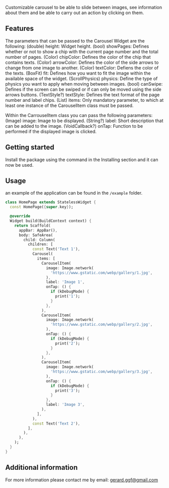 <!--
This README describes the package. If you publish this package to pub.dev,
this README's contents appear on the landing page for your package.

For information about how to write a good package README, see the guide for
[writing package pages](https://dart.dev/guides/libraries/writing-package-pages).

For general information about developing packages, see the Dart guide for
[creating packages](https://dart.dev/guides/libraries/create-library-packages)
and the Flutter guide for
[developing packages and plugins](https://flutter.dev/developing-packages).
-->

Customizable carousel to be able to slide between images, see information about them and be able to carry out an action by clicking on them.

## Features

The parameters that can be passed to the Carousel Widget are the following:
(double) height: Widget height.
(bool) showPages: Defines whether or not to show a chip with the current page number and the total number of pages.
(Color) chipColor: Defines the color of the chip that contains texts.
(Color) arrowColor: Defines the color of the side arrows to change from one image to another.
(Color) textColor: Defiens the color of the texts.
(BoxFit) fit: Defines how you want to fit the image within the available space of the widget.
(ScrollPhysics) physics: Define the type of physics you want to apply when moving between images.
(bool) canSwipe: Defines if the screen can be swiped or if can only be moved using the side arrows buttons.
(TextStyle?) textStyle: Defines the text format of the page number and label chips.
(List<CarouselItem>) items: Only mandatory parameter, to which at least one instance of the CarouselItem class must be passed.

Within the CarrouselItem class you can pass the following parameters:
(Image) image: Image to be displayed.
(String?) label: Short description that can be added to the image.
(VoidCallback?) onTap: Function to be performed if the displayed image is clicked.

## Getting started

Install the package using the command in the Installing section and it can now be used.

## Usage

an example of the application can be found in the `/example` folder.

```dart
class HomePage extends StatelessWidget {
  const HomePage({super.key});

  @override
  Widget build(BuildContext context) {
    return Scaffold(
      appBar: AppBar(),
      body: SafeArea(
        child: Column(
          children: [
            const Text('Text 1'),
            Carousel(
              items: [
                CarouselItem(
                  image: Image.network(
                    'https://www.gstatic.com/webp/gallery/1.jpg',
                  ),
                  label: 'Image 1',
                  onTap: () {
                    if (kDebugMode) {
                      print('1');
                    }
                  },
                ),
                CarouselItem(
                  image: Image.network(
                    'https://www.gstatic.com/webp/gallery/2.jpg',
                  ),
                  onTap: () {
                    if (kDebugMode) {
                      print('2');
                    }
                  },
                ),
                CarouselItem(
                  image: Image.network(
                    'https://www.gstatic.com/webp/gallery/3.jpg',
                  ),
                  onTap: () {
                    if (kDebugMode) {
                      print('3');
                    }
                  },
                  label: 'Image 3',
                ),
              ],
            ),
            const Text('Text 2'),
          ],
        ),
      ),
    );
  }
}
```

## Additional information

For more information please contact me by email: gerard.ggf@gmail.com
